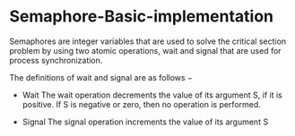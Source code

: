 # Semaphore-Basic-implementation
Semaphores are integer variables that are used to solve the critical section problem by using two atomic operations, wait and signal that are used for process synchronization.

The definitions of wait and signal are as follows −

- Wait
The wait operation decrements the value of its argument S, if it is positive. If S is negative or zero, then no operation is performed.

- Signal
The signal operation increments the value of its argument S
